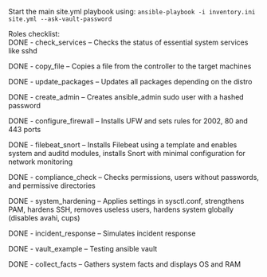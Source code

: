 Start the main site.yml playbook using:
`ansible-playbook -i inventory.ini site.yml --ask-vault-password`

Roles checklist:  
DONE - check_services – Checks the status of essential system services like sshd

DONE - copy_file – Copies a file from the controller to the target machines

DONE - update_packages – Updates all packages depending on the distro

DONE - create_admin – Creates ansible_admin sudo user with a hashed password

DONE - configure_firewall – Installs UFW and sets rules for 2002, 80 and 443 ports

DONE - filebeat_snort – Installs Filebeat using a template and enables system and auditd modules, installs Snort with minimal configuration for network monitoring

DONE - compliance_check – Checks permissions, users without passwords, and permissive directories

DONE - system_hardening – Applies settings in sysctl.conf, strengthens PAM, hardens SSH, removes useless users, hardens system globally (disables avahi, cups)

DONE - incident_response – Simulates incident response

DONE - vault_example – Testing ansible vault

DONE - collect_facts – Gathers system facts and displays OS and RAM
